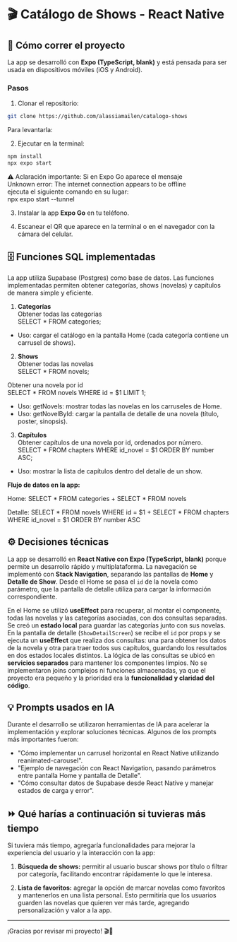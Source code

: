 # 🎬 Catálogo de Shows - React Native

## 🚀 Cómo correr el proyecto

La app se desarrolló con **Expo (TypeScript, blank)** y está pensada para ser usada en dispositivos móviles (iOS y Android). 

### Pasos
1. Clonar el repositorio:  
```bash
git clone https://github.com/alassiamailen/catalogo-shows
````
Para levantarla:

2. Ejecutar en la terminal:
```bash
npm install
npx expo start
````
⚠️ Aclaración importante:
Si en Expo Go aparece el mensaje  
Unknown error: The internet connection appears to be offline  
ejecuta el siguiente comando en su lugar:  
npx expo start --tunnel

3. Instalar la app **Expo Go** en tu teléfono.  

4. Escanear el QR que aparece en la terminal o en el navegador con la cámara del celular.

## 🗄️ Funciones SQL implementadas

La app utiliza Supabase (Postgres) como base de datos.
Las funciones implementadas permiten obtener categorías, shows (novelas) y capítulos de manera simple y eficiente.

1. **Categorías**  
 Obtener todas las categorías  
SELECT * FROM categories;
- Uso: cargar el catálogo en la pantalla Home (cada categoría contiene un carrusel de shows).
2. **Shows**  
Obtener todas las novelas  
SELECT * FROM novels;

Obtener una novela por id  
SELECT * FROM novels
WHERE id = $1
LIMIT 1;  
- Uso:
getNovels: mostrar todas las novelas en los carruseles de Home.
- Uso:
    getNovelById: cargar la pantalla de detalle de una novela (título, poster, sinopsis).  

3. **Capítulos**  
Obtener capítulos de una novela por id, ordenados por número.  
SELECT *
FROM chapters
WHERE id_novel = $1
ORDER BY number ASC;  
- Uso: mostrar la lista de capítulos dentro del detalle de un show.        

**Flujo de datos en la app:**

Home: SELECT * FROM categories + SELECT * FROM novels

Detalle: SELECT * FROM novels WHERE id = $1 + SELECT * FROM chapters WHERE id_novel = $1 ORDER BY number ASC


## ⚙️ Decisiones técnicas

La app se desarrolló en **React Native con Expo (TypeScript, blank)** porque permite un desarrollo rápido y multiplataforma. La navegación se implementó con **Stack Navigation**, separando las pantallas de **Home** y **Detalle de Show**. Desde el Home se pasa el `id` de la novela como parámetro, que la pantalla de detalle utiliza para cargar la información correspondiente.

En el Home se utilizó **useEffect** para recuperar, al montar el componente, todas las novelas y las categorías asociadas, con dos consultas separadas. Se creó un **estado local** para guardar las categorías junto con sus novelas. En la pantalla de detalle (`ShowDetailScreen`) se recibe el `id` por props y se ejecuta un **useEffect** que realiza dos consultas: una para obtener los datos de la novela y otra para traer todos sus capítulos, guardando los resultados en dos estados locales distintos. La lógica de las consultas se ubicó en **servicios separados** para mantener los componentes limpios. No se implementaron joins complejos ni funciones almacenadas, ya que el proyecto era pequeño y la prioridad era la **funcionalidad y claridad del código**.

## 💡 Prompts usados en IA

Durante el desarrollo se utilizaron herramientas de IA para acelerar la implementación y explorar soluciones técnicas. Algunos de los prompts más importantes fueron:

- "Cómo implementar un carrusel horizontal en React Native utilizando reanimated-carousel".
- "Ejemplo de navegación con React Navigation, pasando parámetros entre pantalla Home y pantalla de Detalle".
- "Cómo consultar datos de Supabase desde React Native y manejar estados de carga y error".


## ⏩ Qué harías a continuación si tuvieras más tiempo

Si tuviera más tiempo, agregaría funcionalidades para mejorar la experiencia del usuario y la interacción con la app:

1. **Búsqueda de shows:** permitir al usuario buscar shows por título o filtrar por categoría, facilitando encontrar rápidamente lo que le interesa.

2. **Lista de favoritos:** agregar la opción de marcar novelas como favoritos y mantenerlos en una lista personal. Esto permitiría que los usuarios guarden las novelas que quieren ver más tarde, agregando personalización y valor a la app.  

---

¡Gracias por revisar mi proyecto! 🎬🍿
